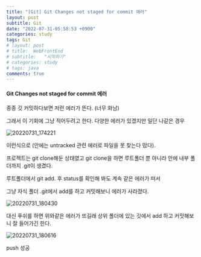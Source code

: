 ```yaml
---
title: "[Git] Git Changes not staged for commit 에러"
layout: post
subtitle: Git
date: "2022-07-31-05:58:53 +0900"
categories: study
tags: Git
# layout: post
# title:  WebFrontEnd
# subtitle:   "시작하기"
# categories: study
# tags: java
comments: true
---
```



#### Git Changes not staged for commit 에러

종종 깃 커밋하다보면 저런 에러가 뜬다. (너무 화남)

그래서 이 기회에 그냥 적어두려고 한다.
다양한 에러가 있겠지만 일단 나같은 경우

![20220731_174221](https://user-images.githubusercontent.com/37941513/182812120-a76b3cdd-df55-4a66-a981-7b1bdd74aa35.png)


이런식으로 (안에는 untracked 관련 에러로 파일을 못 찾는다 떴다).

프로젝트는 git clone해둔 상태였고 git clone을 하면 루트폴더 뿐 아니라 안에 내부 폴더까지 .git이 생겼다.

루트폴더에서 git add. 후 status를 확인해 봐도 계속 같은 에러가 떠서

그냥 자식 폴더 .git에서 add를 하고 커밋해보니 에러가 사라졌다.

![20220731_180430](https://user-images.githubusercontent.com/37941513/182812221-d9829ee1-37ae-4788-a1f1-c86ba52ef019.png)


대신 푸쉬를 하면 위와같은 에러가 뜨길래 상위 폴더에 있는 깃에서 add 하고 커밋해보니 잘 들어가긴 한다.

![20220731_180616](https://user-images.githubusercontent.com/37941513/182812273-3cb821f1-20d8-42d6-8a4c-bd592d0b881c.png)


push 성공
